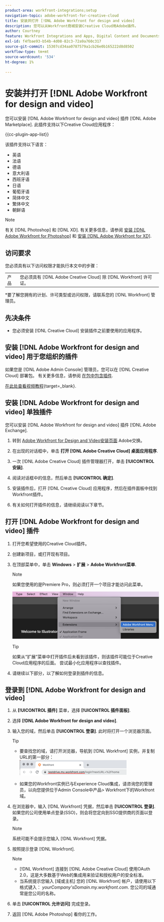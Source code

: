 ```yaml
---
product-area: workfront-integrations;setup
navigation-topic: adobe-workfront-for-creative-cloud
title: 安装并打开 [!DNL Adobe Workfront for design and video]
description: 您可以从Workfront商城安装Creative Cloud用Adobe插件。
author: Courtney
feature: Workfront Integrations and Apps, Digital Content and Documents
exl-id: f4fbae93-b54b-4d08-82c3-72a9a760c317
source-git-commit: 15307cd34aa0787579a1cb26e0b165222d8d8502
workflow-type: tm+mt
source-wordcount: '534'
ht-degree: 1%

---
```


# 安装并打开 [!DNL Adobe Workfront for design and video]

您可以安装 [!DNL Adobe Workfront for design and video] 插件 [!DNL Adobe Marketplace]. 此插件支持以下Creative Cloud应用程序：

{{cc-plugin-app-list}}

该插件支持以下语言：

* 英语
* 法语
* 德语
* 意大利语
* 西班牙语
* 日语
* 葡萄牙语
* 简体中文
* 繁体中文
* 朝鲜语

>[!NOTE]
>
>有关 [!DNL Photoshop] 和 [!DNL XD]. 有关更多信息，请参阅 [安装 [!DNL Adobe Workfront for Photoshop]](/help/quicksilver/workfront-integrations-and-apps/adobe-workfront-for-creative-cloud/wf-cc-install-ps.md) 和 [安装 [!DNL Adobe Workfront for XD]](/help/quicksilver/workfront-integrations-and-apps/adobe-workfront-for-creative-cloud/wf-adobe-xd-install.md).


## 访问要求

您必须具有以下访问权限才能执行本文中的步骤：

<table style="table-layout:auto"> 
 <col> 
 <col> 
 <tbody> 
 <!-- <tr> 
   <td role="rowheader">[!DNL Adobe Workfront] plan*</td> 
   <td> <p>[!UICONTROL Pro] or higher</p> </td> 
  </tr> 
  <tr data-mc-conditions=""> 
   <td role="rowheader">[!DNL Adobe Workfront] license*</td> 
   <td> <p>[!UICONTROL Work] or [!UICONTROL Plan]</p> </td> 
  </tr> -->
  <tr> 
   <td role="rowheader">产品</td> 
   <td>您必须具有 [!DNL Adobe Creative Cloud] 除 [!DNL Workfront] 许可证。</td> 
  </tr> 
 </tbody> 
</table>

&#42;要了解您拥有的计划、许可类型或访问权限，请联系您的 [!DNL Workfront] 管理员。

## 先决条件

* 您必须安装 [!DNL Creative Cloud] 安装插件之前要使用的应用程序。

## 安装 [!DNL Adobe Workfront for design and video] 用于您组织的插件

如果您是 [!DNL Adobe Admin Console] 管理员，您可以在 [!DNL Creative Cloud] 部署包。 有关更多信息，请参阅 [在包中包含插件](https://helpx.adobe.com/in/enterprise/using/manage-extensions.html).

[在此处查看视频教程](https://www.youtube.com/watch?v=zzvXNLIBzrc){target=_blank}.

## 安装 [!DNL Adobe Workfront for design and video] 单独插件

您可以安装 [!DNL Adobe Workfront for design and video] 插件 [!DNL Adobe Exchange].

1. 转到 [Adobe Workfront for Design and Video安装页面](https://adobe.com/go/cc_plugins_discover_plugin?pluginId=108938&amp;workflow=share) Adobe交换。
1. 在出现的对话框中，单击 **打开 [!DNL Adobe Creative Cloud] 桌面应用程序**.
1. 一次 [!DNL Adobe Creative Cloud] 插件管理器打开，单击 **[!UICONTROL 安装]**.
1. 阅读对话框中的信息，然后单击 **[!UICONTROL 确定]**.
1. 安装插件后，打开 [!DNL Creative Cloud] 应用程序，然后在插件面板中找到Workfront插件。

1. 有关如何打开插件的信息，请继续阅读以下章节。

## 打开 [!DNL Adobe Workfront for design and video] 插件

1. 打开您希望使用的Creative Cloud插件。

1. 创建新项目，或打开现有项目。

1. 在顶部菜单中，单击 **Windows** > **扩展** > **Adobe Workfront菜单**.

   >[!NOTE]
   >
   >如果您使用的是Premiere Pro，则必须打开一个项目才能访问此菜单。

   ![](assets/adobe-workfront-menu.png)


   >[!TIP]
   >
   >如果从“扩展”菜单中打开插件后未看到该插件，则该插件可能位于Creative Cloud应用程序的后面。 尝试最小化应用程序以查找插件。

1. 请继续以下部分，以了解如何登录到插件的信息。


## 登录到 [!DNL Adobe Workfront for design and video]

1. 从 **[!UICONTROL 插件]** 菜单，选择 **[!UICONTROL 插件面板]**.
1. 选择 **[!DNL Adobe Workfront for design and video]**.
1. 输入您的域，然后单击 **[!UICONTROL 登录]**. 此时将打开一个浏览器页面。

   >[!TIP]
   >
   >* 要查找您的域，请打开浏览器，导航到 [!DNL Workfront] 实例，并复制URL的第一部分：\
      >![](assets/domain-350x50.png)
   >
   > * 如果您的Workfront实例已与Experience Cloud集成，请咨询您的管理员，以向您提供位于Admin Console中产品> Workfront下的Workfront域。


1. 在浏览器中，输入 [!DNL Workfront] 凭据，然后单击 **[!UICONTROL 登录]**. 如果您的公司使用单点登录(SSO)，则会将您定向到SSO提供商的页面以登录。

   >[!NOTE]
   >
   >系统可能不会提示您输入 [!DNL Workfront] 凭据。

1. 按照提示登录 [!DNL Workfront].

   >[!NOTE]
   >
   >* [!DNL Workfront] 连接到 [!DNL Adobe Creative Cloud] 使用OAuth 2.0，这是大多数基于Web的集成用来验证和授权用户的安全标准。
   >* 当系统提示您输入 [域或主机] 您的 [!DNL Workfront] 帐户，请使用以下格式键入： *yourCompany&#39;sDomain.my.workfront.com*. 您公司的域通常是您公司的名称。


1. 单击 **[!UICONTROL 允许访问]** 完成登录。
1. 返回 [!DNL Adobe Photoshop] 看你的工作。

